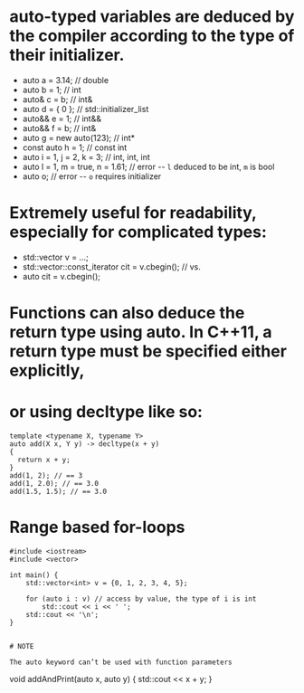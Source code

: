# auto-typed variables are deduced by the compiler according to the type of their initializer.
* auto a = 3.14; // double
* auto b = 1; // int
* auto& c = b; // int&
* auto d = { 0 }; // std::initializer_list<int>
* auto&& e = 1; // int&&
* auto&& f = b; // int&
* auto g = new auto(123); // int*
* const auto h = 1; // const int
* auto i = 1, j = 2, k = 3; // int, int, int
* auto l = 1, m = true, n = 1.61; // error -- `l` deduced to be int, `m` is bool
* auto o; // error -- `o` requires initializer


# Extremely useful for readability, especially for complicated types:
* std::vector<int> v = ...;
* std::vector<int>::const_iterator cit = v.cbegin();
  // vs.
* auto cit = v.cbegin();

# Functions can also deduce the return type using auto. In C++11, a return type must be specified either explicitly, 
# or using decltype like so:

```
template <typename X, typename Y>
auto add(X x, Y y) -> decltype(x + y) 
{
  return x + y;
}
add(1, 2); // == 3
add(1, 2.0); // == 3.0
add(1.5, 1.5); // == 3.0
```
# Range based for-loops
```
#include <iostream>
#include <vector>
 
int main() {
    std::vector<int> v = {0, 1, 2, 3, 4, 5};
 
    for (auto i : v) // access by value, the type of i is int
        std::cout << i << ' ';
    std::cout << '\n'; 
}


# NOTE

The auto keyword can’t be used with function parameters

```
void addAndPrint(auto x, auto y)
{
    std::cout << x + y;
}
```

